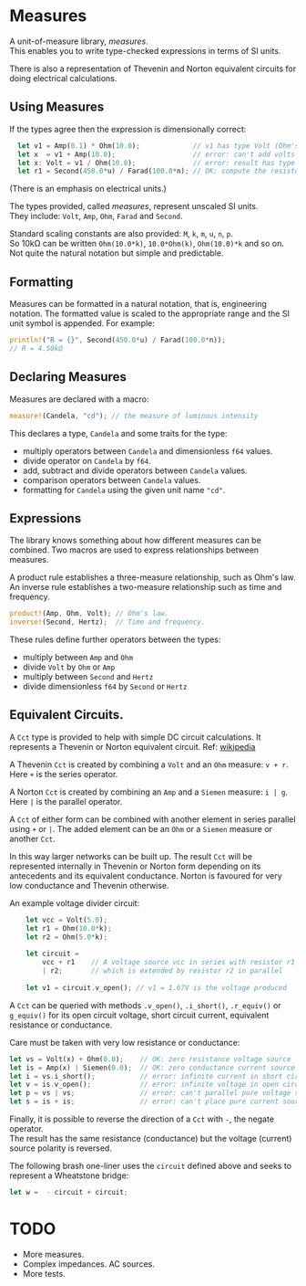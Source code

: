 # Measures

A unit-of-measure library, _measures_.  
This enables you to write type-checked expressions in terms of SI units.

There is also a representation of Thevenin and Norton equivalent circuits for
doing electrical calculations.

## Using Measures

If the types agree then the expression is dimensionally correct:

```rust
  let v1 = Amp(0.1) * Ohm(10.0);             // v1 has type Volt (Ohm's law)
  let x  = v1 + Amp(10.0);                   // error: can't add volts to amps.
  let x: Volt = v1 / Ohm(10.0);              // error: result has type Amp, not Volt
  let r1 = Second(450.0*u) / Farad(100.0*n); // OK: compute the resistor value for an RC network
```

(There is an emphasis on electrical units.) 

The types provided, called _measures_, represent unscaled SI units.  
They include: `Volt`, `Amp`, `Ohm`, `Farad` and `Second`.

Standard scaling constants are also provided: `M`, `k`, `m`, `u`, `n`, `p`.  
So 10kΩ can be written `Ohm(10.0*k)`, `10.0*Ohm(k)`, `Ohm(10.0)*k` and so on.  
Not quite the natural notation but simple and predictable.  

## Formatting

Measures can be formatted in a natural notation, that is, engineering notation. 
The formatted value is scaled to the appropriate range and the SI unit symbol is appended.
For example:

```rust
println!("R = {}", Second(450.0*u) / Farad(100.0*n));
// R = 4.50kΩ
```

## Declaring Measures

Measures are declared with a macro:

```rust
measure!(Candela, "cd"); // the measure of luminous intensity
```

This declares a type, `Candela` and some traits for the type:

- multiply operators between `Candela` and dimensionless `f64` values.
- divide operator on `Candela` by `f64`.
- add, subtract and divide operators between `Candela` values. 
- comparison operators between `Candela` values.
- formatting for `Candela` using the given unit name `"cd"`.

## Expressions

The library knows something about how different measures can be combined.  Two macros are
used to express relationships between measures.  

A product rule establishes a three-measure relationship, such as Ohm's law.  
An inverse rule establishes a two-measure relationship such as time and frequency.

```rust
product!(Amp, Ohm, Volt); // Ohm's law.
inverse!(Second, Hertz);  // Time and frequency.
```

These rules define further operators between the types:

- multiply between `Amp` and `Ohm`
- divide `Volt` by `Ohm` or `Amp`
- multiply between `Second` and `Hertz`
- divide dimensionless `f64` by `Second` or `Hertz`


##  Equivalent Circuits.

A `Cct` type is provided to help with simple DC circuit calculations.  It represents a 
Thevenin or Norton equivalent circuit. Ref:  [wikipedia](https://en.wikipedia.org/wiki/Thévenin%27s_theorem)

A Thevenin `Cct` is created by combining a `Volt` and an `Ohm` measure: `v + r`.  Here `+` is
the series operator.  

A Norton `Cct` is created by combining an `Amp` and a `Siemen` measure: `i | g`.  Here `|` is
the parallel operator.  

A `Cct` of either form can be combined with another element in series parallel using `+` or `|`. 
The added element can be an `Ohm` or a `Siemen` measure or another `Cct`. 

In this way larger networks can be built up.   The result `Cct` will be represented internally
in Thevenin or Norton form depending on its antecedents and its equivalent conductance. 
Norton is favoured for very low conductance and Thevenin otherwise.

An example voltage divider circuit:

```rust
    let vcc = Volt(5.0);
    let r1 = Ohm(10.0*k);
    let r2 = Ohm(5.0*k);
    
    let circuit =
        vcc + r1    // A voltage source vcc in series with resistor r1 forms a Cct,
        | r2;       // which is extended by resistor r2 in parallel
    
    let v1 = circuit.v_open(); // v1 = 1.67V is the voltage produced
```

A `Cct` can be queried with methods `.v_open()`, `.i_short()`, `.r_equiv()` or `g_equiv()` 
for its open circuit voltage, short circuit current, equivalent resistance or conductance.  

Care must be taken with very low resistance or conductance:

```rust
let vs = Volt(x) + Ohm(0.0);    // OK: zero resistance voltage source
let is = Amp(x) | Siemen(0.0);  // OK: zero conductance current source
let i = vs.i_short();           // error: infinite current in short circuit
let v = is.v_open();            // error: infinite voltage in open circuit
let p = vs | vs;                // error: can't parallel pure voltage sources
let s = is + is;                // error: can't place pure current sources in series
```

Finally, it is possible to reverse the direction of a `Cct` with `-`, the negate operator.  
The result has the same resistance (conductance) but the voltage (current) source polarity
is reversed. 

The following brash one-liner uses the `circuit` defined above and 
seeks to represent a Wheatstone bridge:

```rust
let w =  - circuit + circuit;  
```

# TODO

- More measures.
- Complex impedances. AC sources.
- More tests.

